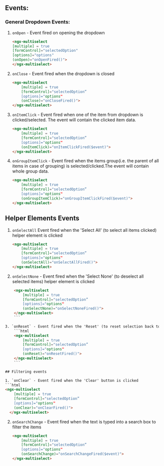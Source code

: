 
## Events:

### General Dropdown Events:

1. `onOpen` - Event fired on opening the dropdown
    ```html
    <ngx-multiselect
    [multiple] = true
    [formControl]="selectedOption"
    [options]="options"
    (onOpen)="onOpenFired()">
    </ngx-multiselect>
    ```

2. `onClose` - Event fired when the dropdown is closed
    ```html
    <ngx-multiselect
        [multiple] = true
        [formControl]="selectedOption”
        [options]="options"
        (onClose)="onCloseFired()">
    </ngx-multiselect>
    ```

3. `onItemClick` - Event fired when one of the item from dropdown is clicked/selected. The event will contain the clicked item data.
    ```html
    <ngx-multiselect
        [multiple] = true
        [formControl]="selectedOption”
        [options]="options"
        (onItemClick)="onItemClickFired($event)">
    </ngx-multiselect>
    ```

4. `onGroupItemClick` - Event fired when the items group(i.e. the parent of all items in case of grouping) is selected/clicked.The event will contain whole group data.
    ```html
    <ngx-multiselect
        [multiple] = true
        [formControl]="selectedOption”
        [options]="options"
        (onGroupItemClick)="onGroupItemClickFired($event)">
    </ngx-multiselect>
    ```


## Helper Elements Events

1. `onSelectAll` Event fired when the 'Select All' (to select all items clicked) helper element is clicked
    ```html
    <ngx-multiselect
        [multiple] = true
        [formControl]="selectedOption”
        [options]="options"
        (onSelectAll)="onSelectAllFired()">
    </ngx-multiselect>
    ```

2. `onSelectNone` - Event fired when the 'Select None' (to deselect all selected items) helper element is clicked
```html
    <ngx-multiselect
        [multiple] = true
        [formControl]="selectedOption”
        [options]="options"
        (onSelectNone)="onSelectNoneFired()">
    </ngx-multiselect>
    ```

3. `onReset` - Event fired when the 'Reset' (to reset selection back to user provided default state) helper element is clicked
    ```html
    <ngx-multiselect
        [multiple] = true
        [formControl]="selectedOption”
        [options]="options"
        (onReset)="onResetFired()">
    </ngx-multiselect>
    ```

## Filtering events

1. `onClear` - Event fired when the 'Clear' button is clicked
```html
<ngx-multiselect
    [multiple] = true
    [formControl]="selectedOption”
    [options]="options"
    (onClear)="onClearFired()">
  </ngx-multiselect>
```

2. `onSearchChange` - Event fired when the text is typed into a search box to filter the items
    ```html
    <ngx-multiselect
        [multiple] = true
        [formControl]="selectedOption”
        [options]="options"
        (onSearchChange)="onSearchChangeFired($event)">
    </ngx-multiselect>
    ```
